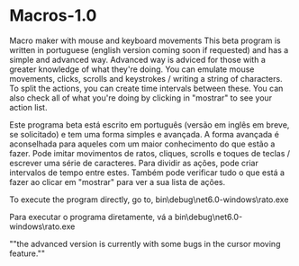 # Macros-1.0
Macro maker with mouse and keyboard movements
This beta program is written in portuguese (english version coming soon if requested) and has a simple and advanced way. Advanced way is adviced for those with a greater knowledge 
of what they're doing. You can emulate mouse movements, clicks, scrolls and keystrokes / writing a string of characters. To split the actions, you can create time intervals between
these. You can also check all of what you're doing by clicking in "mostrar" to see your action list.

Este programa beta está escrito em português (versão em inglês em breve, se solicitado) e tem uma forma simples e avançada. A forma avançada é aconselhada para aqueles com um maior
conhecimento do que estão a fazer. Pode imitar movimentos de ratos, cliques, scrolls e toques de teclas / escrever uma série de caracteres. Para dividir as ações, 
pode criar intervalos de tempo entre estes. Também pode verificar tudo o que está a fazer ao clicar em "mostrar" para ver a sua lista de ações.


To execute the program directly, go to, bin\debug\net6.0-windows\rato.exe

Para executar o programa diretamente, vá a bin\debug\net6.0-windows\rato.exe

""the advanced version is currently with some bugs in the cursor moving feature.""
